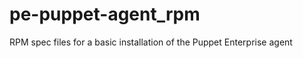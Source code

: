 pe-puppet-agent_rpm
===================

RPM spec files for a basic installation of the Puppet Enterprise agent